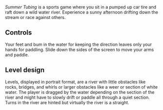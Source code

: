 
*Summer Tubing* is a sports game where you sit in a pumped up car tire
and raft down a wild water river. Experience a sunny afternoon drifting
down the stream or race against others.

## Controls

Your feet and bum in the water for keeping the direction leaves only
your hands for paddling. Slide down the sides of the screen to move your
arms and paddle.

## Level design

Levels, displayed in portrait format, are a river with little obstacles
like rocks, bridges, and whirls or larger obstacles like a weer or
section of white water.
The player is dragged by the water depending on the section of the river
and might have to slowly drift or paddle all through a quiet section.
Turns in the river are hinted but virtually the river is a straight.

